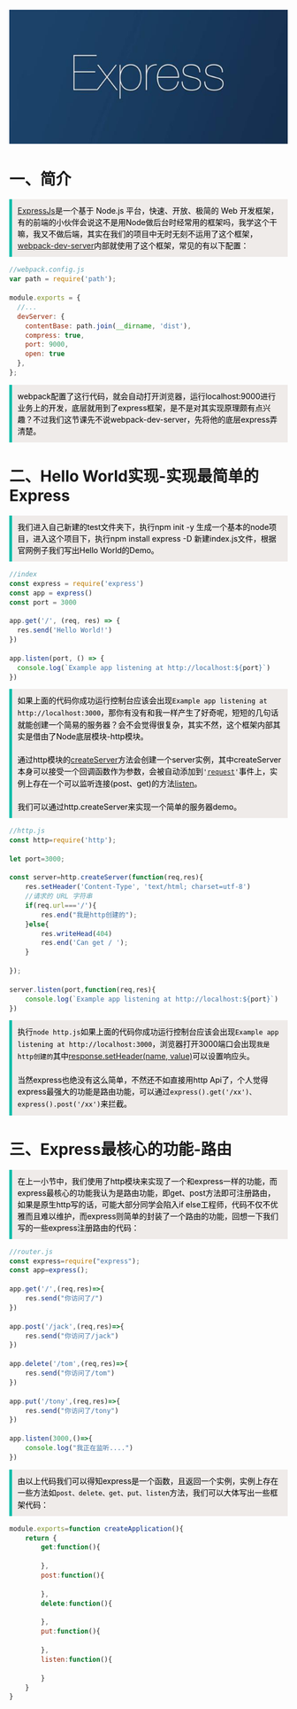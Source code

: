 ![哈哈](./assets/cover.jpg)

# 一、简介

<blockquote style='padding: 10px; font-size: 1em; margin: 1em 0px; color: rgb(0, 0, 0); border-left: 5px solid rgba(0,189,170,1); background: rgb(239, 235, 233);line-height:1.5;'>
<a href="https://www.expressjs.com.cn/">ExpressJs</a>是一个基于 Node.js 平台，快速、开放、极简的 Web 开发框架，有的前端的小伙伴会说这不是用Node做后台时经常用的框架吗，我学这个干嘛，我又不做后端，其实在我们的项目中无时无刻不运用了这个框架，<a href="https://webpack.docschina.org/configuration/dev-server/">webpack-dev-server</a>内部就使用了这个框架，常见的有以下配置：
</blockquote>

```js
//webpack.config.js
var path = require('path');

module.exports = {
  //...
  devServer: {
    contentBase: path.join(__dirname, 'dist'),
    compress: true,
    port: 9000,
    open: true
  },
};
```
<blockquote style='padding: 10px; font-size: 1em; margin: 1em 0px; color: rgb(0, 0, 0); border-left: 5px solid rgba(0,189,170,1); background: rgb(239, 235, 233);line-height:1.5;'>
webpack配置了这行代码，就会自动打开浏览器，运行localhost:9000进行业务上的开发，底层就用到了express框架，是不是对其实现原理颇有点兴趣？不过我们这节课先不说webpack-dev-server，先将他的底层express弄清楚。
</blockquote>

# 二、Hello World实现-实现最简单的Express

<blockquote style='padding: 10px; font-size: 1em; margin: 1em 0px; color: rgb(0, 0, 0); border-left: 5px solid rgba(0,189,170,1); background: rgb(239, 235, 233);line-height:1.5;'>
我们进入自己新建的test文件夹下，执行npm init -y 生成一个基本的node项目，进入这个项目下，执行npm install express -D 新建index.js文件，根据官网例子我们写出Hello World的Demo。
</blockquote>

```js
//index
const express = require('express')
const app = express()
const port = 3000

app.get('/', (req, res) => {
  res.send('Hello World!')
})

app.listen(port, () => {
  console.log(`Example app listening at http://localhost:${port}`)
})
```
<blockquote style='padding: 10px; font-size: 1em; margin: 1em 0px; color: rgb(0, 0, 0); border-left: 5px solid rgba(0,189,170,1); background: rgb(239, 235, 233);line-height:1.5;'>
如果上面的代码你成功运行控制台应该会出现<code>Example app listening at http://localhost:3000</code>，那你有没有和我一样产生了好奇呢，短短的几句话就能创建一个简易的服务器？会不会觉得很复杂，其实不然，这个框架内部其实是借由了Node底层模块-http模块。<br /><br />
通过http模块的<a href="http://nodejs.cn/api/http.html#http_http_createserver_options_requestlistener">createServer</a>方法会创建一个server实例，其中createServer本身可以接受一个回调函数作为参数，会被自动添加到<code>'<a href="http://nodejs.cn/api/http.html#http_event_request">request</a>'</code>事件上，实例上存在一个可以监听连接(post、get)的方法<a href="http://nodejs.cn/api/net.html#net_server_listen">listen</a>。<br /><br />
我们可以通过http.createServer来实现一个简单的服务器demo。
</blockquote>

```js
//http.js
const http=require('http');

let port=3000;

const server=http.createServer(function(req,res){
    res.setHeader('Content-Type', 'text/html; charset=utf-8')
    //请求的 URL 字符串
    if(req.url==='/'){
        res.end("我是http创建的");
    }else{
        res.writeHead(404)
        res.end('Can get / ');
    }
    
});

server.listen(port,function(req,res){
    console.log(`Example app listening at http://localhost:${port}`)
}) 
```
<blockquote style='padding: 10px; font-size: 1em; margin: 1em 0px; color: rgb(0, 0, 0); border-left: 5px solid rgba(0,189,170,1); background: rgb(239, 235, 233);line-height:1.5;'>
执行<code>node http.js</code>如果上面的代码你成功运行控制台应该会出现<code>Example app listening at http://localhost:3000</code>，浏览器打开3000端口会出现<code>我是http创建的</code>其中<a href="http://nodejs.cn/api/http.html#http_response_setheader_name_value">response.setHeader(name, value)</a>可以设置响应头。<br /><br />
当然express也绝没有这么简单，不然还不如直接用http Api了，个人觉得express最强大的功能是路由功能，可以通过<code>express().get('/xx')、express().post('/xx')</code>来拦截。
</blockquote>

# 三、Express最核心的功能-路由

<blockquote style='padding: 10px; font-size: 1em; margin: 1em 0px; color: rgb(0, 0, 0); border-left: 5px solid rgba(0,189,170,1); background: rgb(239, 235, 233);line-height:1.5;'>
在上一小节中，我们使用了http模块来实现了一个和express一样的功能，而express最核心的功能我认为是路由功能，即get、post方法即可注册路由，如果是原生http写的话，可能大部分同学会陷入if else工程师，代码不仅不优雅而且难以维护，而express则简单的封装了一个路由的功能，回想一下我们写的一些express注册路由的代码：
</blockquote>

```js
//router.js
const express=require("express");
const app=express();

app.get('/',(req,res)=>{
    res.send("你访问了/")
})

app.post('/jack',(req,res)=>{
    res.send("你访问了/jack")
})

app.delete('/tom',(req,res)=>{
    res.send("你访问了/tom")
})

app.put('/tony',(req,res)=>{
    res.send("你访问了/tony")
})

app.listen(3000,()=>{
    console.log("我正在监听....")
})
```

<blockquote style='padding: 10px; font-size: 1em; margin: 1em 0px; color: rgb(0, 0, 0); border-left: 5px solid rgba(0,189,170,1); background: rgb(239, 235, 233);line-height:1.5;'>
由以上代码我们可以得知express是一个函数，且返回一个实例，实例上存在一些方法如<code>post、delete、get、put、listen</code>方法，我们可以大体写出一些框架代码：
</blockquote>

```js
module.exports=function createApplication(){ 
    return {
        get:function(){
            
        },
        post:function(){

        },
        delete:function(){

        },
        put:function(){

        },
        listen:function(){

        }
    } 
}
```